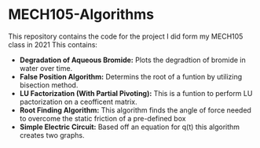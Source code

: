# MECH105-Algorithms
This repository contains the code for the project I did form my MECH105 class in 2021
This contains:
* **Degradation of Aqueous Bromide:** Plots the degradtion of bromide in water over time.
* **False Position Algorithm:** Determins the root of a funtion by utilizing bisection method.
* **LU Factorization (With Partial Pivoting):** This is a funtion to perform LU pactorization on a ceofficent matrix.
* **Root Finding Algorithm:** This algorithm finds the angle of force needed to overcome the static friction of a pre-defined box
* **Simple Electric Circuit:** Based off an equation for q(t) this algorithm creates two graphs.
